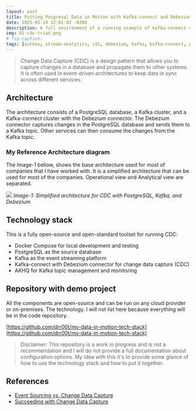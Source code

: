```yaml
---
layout: post
title: Putting Posgresql Data in Motion with Kafka-connect and Debezium
date: 2025-05-10 12:01:02 -0300
description: A full environment of a running example of kafka-connect cdc with debezium and postgresql
img: 01-cdc-triad.png 
# fig-caption: 
tags: [outbox, stream-analytics, cdc, debezium, kafka, kafka-connect, postgresql, data-in-motion, data-engineering]
---
```


> Change Data Capture (CDC) is a design pattern that allows you to capture changes in a database and propagate them to other systems. It is often used in event-driven architectures to keep data in sync across different services.


## Architecture
The architecture consists of a PostgreSQL database, a Kafka cluster, and a Kafka-connect cluster with the Debezium connector. The Debezium connector captures changes in the PostgreSQL database and sends them to a Kafka topic. Other services can then consume the changes from the Kafka topic.


### My Reference Architecture diagram

The Image-1 bellow, shows the base architecture used for most of companies that I have worked with. It is a simplified architecture that can be used for most of the companies. Operational view and Analytical view are separated. 

![]({{site.baseurl}}/assets/img/01-cdc-postgres.png)
_Image-1: Simplified architecture for CDC with PostgreSQL, Kafka, and Debezium_

## Technology stack

This is a fully open-source and open-standard toolset for running CDC:

- Docker Compose for local development and testing
- PostgreSQL as the source database
- Kafka as the event streaming platform
- Kafka-connect with Debezium connector for change data capture (CDC)
- AKHQ for Kafka topic management and monitoring

## Repository with demo project

All the components are open-source and can be run on any cloud provider or on-premises. The technology. I will not list here because everything will be in the code repository.

[https://github.com/drr00t/my-data-in-motion-tech-stack](https://github.com/drr00t/my-data-in-motion-tech-stack)


> Disclaimer: This repository is a work in progress and is not a recommendation and I will do not provide a full documentation about configuration options. My idea with this it's to provide some glance of how to use the technology stack and how to put it together.

## References
- [Event Sourcing vs. Change Data Capture](https://debezium.io/blog/2020/02/10/event-sourcing-vs-cdc/)
- [Succeeding with Change Data Capture](https://www.confluent.io/blog/how-change-data-capture-works-patterns-solutions-implementation/) 